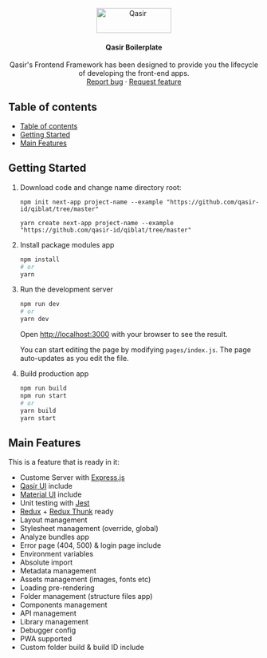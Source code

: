 <p align="center">
  <a href="https://example.com/">
    <img src="https://uploads-ssl.webflow.com/5f17b3a6740e17c63ab5e642/60235cc90389675a2a31abbb_qasir-logo.svg" alt="Qasir" width=150 height=50>
  </a>

  <h4 align="center">Qasir Boilerplate</h4>

  <p align="center">
    Qasir's Frontend Framework has been designed to provide you the lifecycle of developing the front-end apps.
    <br>
    <a href="https://github.com/qasir-id/qiblat/issues?q=is%3Aopen+is%3Aissue+label%3Abug">Report bug</a>
    ·
    <a href="https://github.com/qasir-id/qiblat/issues?q=is%3Aopen+is%3Aissue+label%3AFeature">Request feature</a>
  </p>
</p>

## Table of contents

- [Table of contents](#table-of-contents)
- [Getting Started](#getting-started)
- [Main Features](#main-features)

## Getting Started

1. Download code and change name directory root:

   ```
   npm init next-app project-name --example "https://github.com/qasir-id/qiblat/tree/master"
   ```

   ```
   yarn create next-app project-name --example "https://github.com/qasir-id/qiblat/tree/master"
   ```

2. Install package modules app

   ```bash
   npm install
   # or
   yarn
   ```

3. Run the development server

   ```bash
   npm run dev
   # or
   yarn dev
   ```

   Open [http://localhost:3000](http://localhost:3000) with your browser to see the result.

   You can start editing the page by modifying `pages/index.js`. The page auto-updates as you edit the file.

4) Build production app

   ```bash
   npm run build
   npm run start
   # or
   yarn build
   yarn start
   ```

## Main Features

This is a feature that is ready in it:

- Custome Server with [Express.js](https://expressjs.com/)
- [Qasir UI](https://www.npmjs.com/package/qasir-ui) include
- [Material UI](https://material-ui.com/) include
- Unit testing with [Jest](https://jestjs.io/)
- [Redux](https://redux.js.org/) + [Redux Thunk](https://github.com/reduxjs/redux-thunk) ready
- Layout management
- Stylesheet management (override, global)
- Analyze bundles app
- Error page (404, 500) & login page include
- Environment variables
- Absolute import
- Metadata management
- Assets management (images, fonts etc)
- Loading pre-rendering
- Folder management (structure files app)
- Components management
- API management
- Library management
- Debugger config
- PWA supported
- Custom folder build & build ID include
